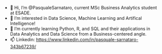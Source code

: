 - 👋 Hi, I’m @PasqualeSarnataro, current MSc Business Analytics student at ESADE.
- 👀 I’m interested in Data Science, Machine Learning and Artifical Intelligence!
- 🌱 I’m currently learning Python, R, and SQL and their applications in Data Analytics and Data Science from a Business-centered angle.
- 📫 Linkedin: https://www.linkedin.com/in/pasquale-sarnataro-343b67239/

<!---
PasqualeSarnataro/PasqualeSarnataro is a ✨ special ✨ repository because its `README.md` (this file) appears on your GitHub profile.
You can click the Preview link to take a look at your changes.
--->
